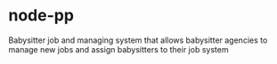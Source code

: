 # node-pp

Babysitter job and managing system that allows babysitter agencies to manage new jobs and assign babysitters to their job system 
